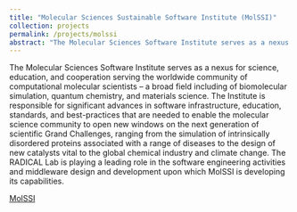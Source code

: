 ```yaml
---
title: "Molecular Sciences Sustainable Software Institute (MolSSI)"
collection: projects
permalink: /projects/molssi
abstract: "The Molecular Sciences Software Institute serves as a nexus for science, education, and cooperation serving the worldwide community of computational molecular scientists – a broad field including of biomolecular simulation, quantum chemistry, and materials science."
---
```


The Molecular Sciences Software Institute serves as a nexus for science,
education, and cooperation serving the worldwide community of computational
molecular scientists – a broad field including of biomolecular simulation,
quantum chemistry, and materials science. The Institute is responsible for
significant advances in software infrastructure, education, standards, and
best-practices that are needed to enable the molecular science community to
open new windows on the next generation of scientific Grand Challenges,
ranging from the simulation of intrinsically disordered proteins associated
with a range of diseases to the design of new catalysts vital to the global
chemical industry and climate change. The RADICAL Lab is playing a leading
role in the software engineering activities and middleware design and
development upon which MolSSI is developing its capabilities.


<a href="https://molssi.org"><i class="fa fa-github"></i> MolSSI</a><br>
